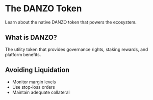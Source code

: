 # The DANZO Token

Learn about the native DANZO token that powers the ecosystem.

## What is DANZO?

The utility token that provides governance rights, staking rewards, and platform benefits.

## Avoiding Liquidation

- Monitor margin levels
- Use stop-loss orders
- Maintain adequate collateral
